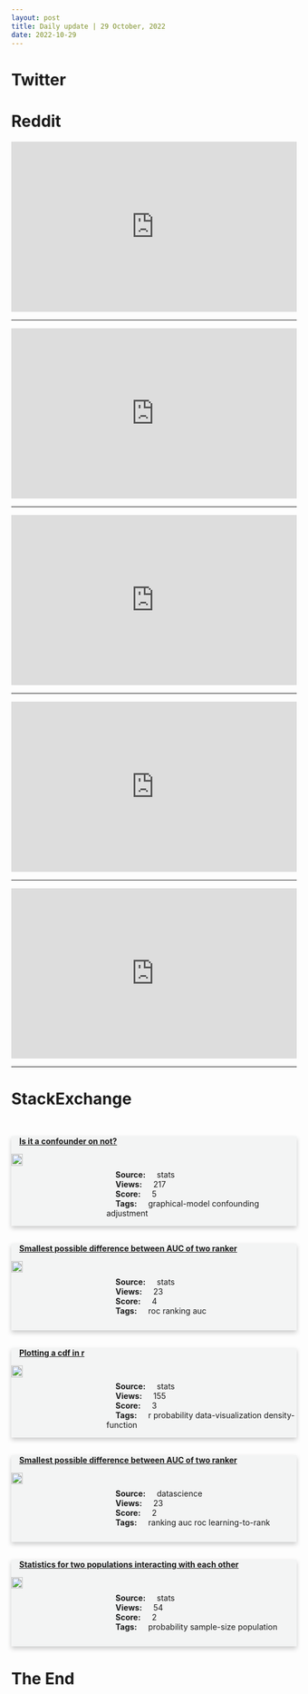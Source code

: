 ```yaml
---
layout: post
title: Daily update | 29 October, 2022
date: 2022-10-29
---
```


<script async src="https://platform.twitter.com/widgets.js" charset="utf-8"></script>


<script src='https://storage.ko-fi.com/cdn/scripts/overlay-widget.js'></script>
<script>
  kofiWidgetOverlay.draw('themldojo', {
    'type': 'floating-chat',
    'floating-chat.donateButton.text': 'Support me',
    'floating-chat.donateButton.background-color': '#f45d22',
    'floating-chat.donateButton.text-color': '#fff'
  });
</script>

# Twitter 

<blockquote class="twitter-tweet"><a href="https://twitter.com/zeynep/status/1586141836208390146"></a></blockquote>

<blockquote class="twitter-tweet"><a href="https://twitter.com/zeynep/status/1586140897758314496"></a></blockquote>

<blockquote class="twitter-tweet"><a href="https://twitter.com/TheSequenceAI/status/1585980679757643777"></a></blockquote>

<blockquote class="twitter-tweet"><a href="https://twitter.com/RaoulGMI/status/1585985997728350208"></a></blockquote>

<blockquote class="twitter-tweet"><a href="https://twitter.com/NITDANigeria/status/1586049862520348677"></a></blockquote>

<blockquote class="twitter-tweet"><a href="https://twitter.com/ylecun/status/1585925456146071559"></a></blockquote>

<blockquote class="twitter-tweet"><a href="https://twitter.com/ylecun/status/1585928545574219778"></a></blockquote>

<blockquote class="twitter-tweet"><a href="https://twitter.com/PyTorch/status/1586078601190875137"></a></blockquote>

<blockquote class="twitter-tweet"><a href="https://twitter.com/MetaAI/status/1586109785354964992"></a></blockquote>

<blockquote class="twitter-tweet"><a href="https://twitter.com/PyTorch/status/1586093372237717504"></a></blockquote>

# Reddit 

<iframe id="reddit-embed" src="https://www.redditmedia.com/r/datascience/comments/yfnbab/kaggle_is_wild_o?ref_source=embed&amp;ref=share&amp;embed=true" sandbox="allow-scripts allow-same-origin allow-popups" style="border: none;" height="300" width="100%" scrolling="yes"></iframe>
<hr style="width:100%;text-align:left;margin-left:0">
<iframe id="reddit-embed" src="https://www.redditmedia.com/r/dataengineering/comments/yfuknq/its_not_always_old_man_jenkins?ref_source=embed&amp;ref=share&amp;embed=true" sandbox="allow-scripts allow-same-origin allow-popups" style="border: none;" height="300" width="100%" scrolling="yes"></iframe>
<hr style="width:100%;text-align:left;margin-left:0">
<iframe id="reddit-embed" src="https://www.redditmedia.com/r/MachineLearning/comments/yfmtd3/d_dl_practitioners_do_you_use_layer_visualization?ref_source=embed&amp;ref=share&amp;embed=true" sandbox="allow-scripts allow-same-origin allow-popups" style="border: none;" height="300" width="100%" scrolling="yes"></iframe>
<hr style="width:100%;text-align:left;margin-left:0">
<iframe id="reddit-embed" src="https://www.redditmedia.com/r/dataengineering/comments/yfx3m1/how_i_landed_a_287k_offer_for_entrylevel_data?ref_source=embed&amp;ref=share&amp;embed=true" sandbox="allow-scripts allow-same-origin allow-popups" style="border: none;" height="300" width="100%" scrolling="yes"></iframe>
<hr style="width:100%;text-align:left;margin-left:0">
<iframe id="reddit-embed" src="https://www.redditmedia.com/r/datascience/comments/yfsxrn/a_critical_reflection_of_jupyter_notebooks?ref_source=embed&amp;ref=share&amp;embed=true" sandbox="allow-scripts allow-same-origin allow-popups" style="border: none;" height="300" width="100%" scrolling="yes"></iframe>
<hr style="width:100%;text-align:left;margin-left:0">

<style>
.card {
box-shadow: 0 4px 8px 0 rgba(0,0,0,0.2);
transition: 0.3s;
width: 100%;
background-color: #F3F4F4;
}
p{
    margin-left:  3em;
    padding-top: 1em;
}
.part2{
    display: grid;
    grid-template-columns: 1fr 3fr;
}
h4{
    margin: 1em;
}

.card:hover {
box-shadow: 0 8px 16px 0 rgba(0,0,0,0.2);
}
b {
padding: 2px 16px;
}
</style>
  
# StackExchange 


  <br>
  <div class="card">
  <h4><a href='https://stats.stackexchange.com/questions/593825/is-it-a-confounder-on-not'>Is it a confounder on not?</a></h4> 
  <div class="part2">
      <img src="https://cdn.sstatic.net/Sites/stats/Img/apple-touch-icon@2.png?v=344f57aa10cc" alt="Img missing!" style="width:40%">
      <p><b>Source:</b> stats<br><b>Views:</b> 217<br><b>Score:</b> 5<br><b>Tags:</b> <span class="badge badge-dark">graphical-model</span> <span class="badge badge-dark">confounding</span> <span class="badge badge-dark">adjustment</span></p> 
  </div>
  </div>
      
  <br>
  <div class="card">
  <h4><a href='https://stats.stackexchange.com/questions/593871/smallest-possible-difference-between-auc-of-two-ranker'>Smallest possible difference between AUC of two ranker</a></h4> 
  <div class="part2">
      <img src="https://cdn.sstatic.net/Sites/stats/Img/apple-touch-icon@2.png?v=344f57aa10cc" alt="Img missing!" style="width:40%">
      <p><b>Source:</b> stats<br><b>Views:</b> 23<br><b>Score:</b> 4<br><b>Tags:</b> <span class="badge badge-dark">roc</span> <span class="badge badge-dark">ranking</span> <span class="badge badge-dark">auc</span></p> 
  </div>
  </div>
      
  <br>
  <div class="card">
  <h4><a href='https://stats.stackexchange.com/questions/593824/plotting-a-cdf-in-r'>Plotting a cdf in r</a></h4> 
  <div class="part2">
      <img src="https://cdn.sstatic.net/Sites/stats/Img/apple-touch-icon@2.png?v=344f57aa10cc" alt="Img missing!" style="width:40%">
      <p><b>Source:</b> stats<br><b>Views:</b> 155<br><b>Score:</b> 3<br><b>Tags:</b> <span class="badge badge-dark">r</span> <span class="badge badge-dark">probability</span> <span class="badge badge-dark">data-visualization</span> <span class="badge badge-dark">density-function</span></p> 
  </div>
  </div>
      
  <br>
  <div class="card">
  <h4><a href='https://datascience.stackexchange.com/questions/115678/smallest-possible-difference-between-auc-of-two-ranker'>Smallest possible difference between AUC of two ranker</a></h4> 
  <div class="part2">
      <img src="https://cdn.sstatic.net/Sites/datascience/Img/apple-touch-icon@2.png?v=1c36463984b3" alt="Img missing!" style="width:40%">
      <p><b>Source:</b> datascience<br><b>Views:</b> 23<br><b>Score:</b> 2<br><b>Tags:</b> <span class="badge badge-dark">ranking</span> <span class="badge badge-dark">auc</span> <span class="badge badge-dark">roc</span> <span class="badge badge-dark">learning-to-rank</span></p> 
  </div>
  </div>
      
  <br>
  <div class="card">
  <h4><a href='https://stats.stackexchange.com/questions/593843/statistics-for-two-populations-interacting-with-each-other'>Statistics for two populations interacting with each other</a></h4> 
  <div class="part2">
      <img src="https://cdn.sstatic.net/Sites/stats/Img/apple-touch-icon@2.png?v=344f57aa10cc" alt="Img missing!" style="width:40%">
      <p><b>Source:</b> stats<br><b>Views:</b> 54<br><b>Score:</b> 2<br><b>Tags:</b> <span class="badge badge-dark">probability</span> <span class="badge badge-dark">sample-size</span> <span class="badge badge-dark">population</span></p> 
  </div>
  </div>
      
# The End